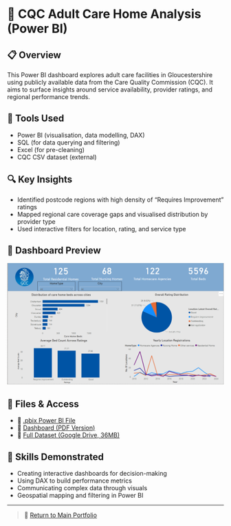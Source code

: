 # 🏥 CQC Adult Care Home Analysis (Power BI)

## 📋 Overview
This Power BI dashboard explores adult care facilities in Gloucestershire using publicly available data from the Care Quality Commission (CQC). It aims to surface insights around service availability, provider ratings, and regional performance trends.

## 🧰 Tools Used
- Power BI (visualisation, data modelling, DAX)
- SQL (for data querying and filtering)
- Excel (for pre-cleaning)
- CQC CSV dataset (external)

## 🔍 Key Insights
- Identified postcode regions with high density of “Requires Improvement” ratings
- Mapped regional care coverage gaps and visualised distribution by provider type
- Used interactive filters for location, rating, and service type

## 📸 Dashboard Preview
![Dashboard Preview](./dashboard-preview.png)

## 📂 Files & Access
- 📎 [.pbix Power BI File](./CQC%20dataset%20dashboard.pbix)
- 📎 [Dashboard (PDF Version)](./CQC%20dataset%20dashboard%20pdf.pdf)
- 🔗 [Full Dataset (Google Drive, 36MB)](https://docs.google.com/spreadsheets/d/1Xcd1wMkqgz4oOEEWe1Ei8QYOR8QvlYq6/edit?usp=drive_link&ouid=112876228268181029331&rtpof=true&sd=true)

## 🧠 Skills Demonstrated
- Creating interactive dashboards for decision-making
- Using DAX to build performance metrics
- Communicating complex data through visuals
- Geospatial mapping and filtering in Power BI

---

> 📁 [Return to Main Portfolio](..)
